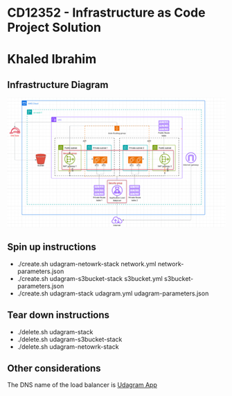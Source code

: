 # CD12352 - Infrastructure as Code Project Solution
# Khaled Ibrahim

## Infrastructure Diagram
![Udagram Infrastructure](./Udagram.png)

## Spin up instructions
- ./create.sh udagram-netowrk-stack network.yml network-parameters.json
- ./create.sh udagram-s3bucket-stack s3bucket.yml s3bucket-parameters.json
- ./create.sh udagram-stack udagram.yml udagram-parameters.json

## Tear down instructions
- ./delete.sh udagram-stack
- ./delete.sh udagram-s3bucket-stack
- ./delete.sh udagram-netowrk-stack

## Other considerations
The DNS name of the load balancer is [Udagram App](http://udagra-webap-i0pfs0btdbxk-377872818.us-east-1.elb.amazonaws.com/)